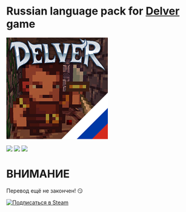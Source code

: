 # Russian language pack for [Delver](http://www.delvergame.com/) game
![Delver](docs/_media/logo.png)

![](https://img.shields.io/steam/release-date/1748324216?style=for-the-badge) ![](https://img.shields.io/steam/size/1748324216?style=for-the-badge) ![](https://img.shields.io/steam/update-date/1748324216?style=for-the-badge)

# ВНИМАНИЕ
Перевод ещё не закончен! :smirk:

[![Подписаться в Steam](https://img.shields.io/badge/Подписаться-Steam-blue?style=for-the-badge)](https://steamcommunity.com/sharedfiles/filedetails/?id=1748324216)
